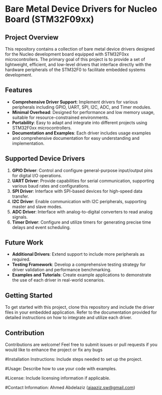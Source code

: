 # Bare Metal Device Drivers for Nucleo Board (STM32F09xx)

## Project Overview

This repository contains a collection of bare metal device drivers designed for the Nucleo development board equipped with STM32F0xx microcontrollers. The primary goal of this project is to provide a set of lightweight, efficient, and low-level drivers that interface directly with the hardware peripherals of the STM32F0 to facilitate embedded systems development.

## Features

- **Comprehensive Driver Support**: Implement drivers for various peripherals including GPIO, UART, SPI, I2C, ADC, and Timer modules.
- **Minimal Overhead**: Designed for performance and low memory usage, suitable for resource-constrained environments.
- **Portability**: Easy to adapt and integrate into different projects using STM32F0xx microcontrollers.
- **Documentation and Examples**: Each driver includes usage examples and comprehensive documentation for easy understanding and implementation.

## Supported Device Drivers

1. **GPIO Driver**: Control and configure general-purpose input/output pins for digital I/O operations.
2. **UART Driver**: Provide capabilities for serial communication, supporting various baud rates and configurations.
3. **SPI Driver**: Interface with SPI-based devices for high-speed data transfer.
4. **I2C Driver**: Enable communication with I2C peripherals, supporting master and slave modes.
5. **ADC Driver**: Interface with analog-to-digital converters to read analog signals.
6. **Timer Driver**: Configure and utilize timers for generating precise time delays and event scheduling.

## Future Work

- **Additional Drivers**: Extend support to include more peripherals as required.
- **Testing Framework**: Develop a comprehensive testing strategy for driver validation and performance benchmarking.
- **Examples and Tutorials**: Create example applications to demonstrate the use of each driver in real-world scenarios.

## Getting Started

To get started with this project, clone this repository and include the driver files in your embedded application. Refer to the documentation provided for detailed instructions on how to integrate and utilize each driver.

## Contribution

Contributions are welcome! Feel free to submit issues or pull requests if you would like to enhance the project or fix any bugs


#Installation Instructions: 
Include steps needed to set up the project.

#Usage: 
Describe how to use your code with examples.

#License: Include licensing information if applicable.

#Contact Information: 
Ahmed Abdelaziz (aiaaziz.sw@gmail.com)
